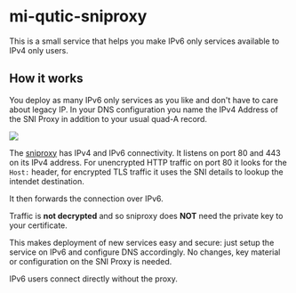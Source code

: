 # mi-qutic-sniproxy

This is a small service that helps you make IPv6 only services available to IPv4 only users.


## How it works

You deploy as many IPv6 only services as you like and don't have to care about legacy IP.
In your DNS configuration you name the IPv4 Address of the SNI Proxy in addition to your usual quad-A record.

<img src="http://up.frubar.net/2997/sniproxy.svg">

The <a href="https://github.com/dlundquist/sniproxy">sniproxy</a> has IPv4 and IPv6 connectivity. It listens on port 80 and 443 on its IPv4 address.
For unencrypted HTTP traffic on port 80 it looks for the `Host:` header, for encrypted TLS traffic it uses the SNI details to lookup the intendet destination.

It then forwards the connection over IPv6.

Traffic is **not decrypted** and so sniproxy does **NOT** need the private key to your certificate.

This makes deployment of new services easy and secure: just setup the service on IPv6 and configure DNS accordingly. No changes, key material or configuration on the SNI Proxy is needed.

IPv6 users connect directly without the proxy.
